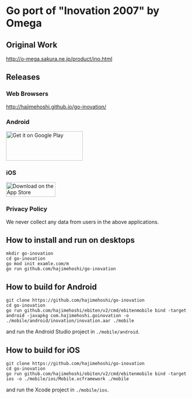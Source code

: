 # Go port of "Inovation 2007" by Omega

## Original Work

http://o-mega.sakura.ne.jp/product/ino.html

## Releases

### Web Browsers

http://hajimehoshi.github.io/go-inovation/

### Android

<a href='https://play.google.com/store/apps/details?id=com.hajimehoshi.goinovation&utm_source=global_co&utm_medium=prtnr&utm_content=Mar2515&utm_campaign=PartBadge&pcampaignid=MKT-Other-global-all-co-prtnr-py-PartBadge-Mar2515-1'><img alt='Get it on Google Play' src='https://play.google.com/intl/en_us/badges/images/generic/en_badge_web_generic.png' width="210px" height="80px"/></a>

### iOS

<a href="https://itunes.apple.com/us/app/%E3%81%84%E3%81%AE-%E3%81%B9%E3%83%BC%E3%81%97%E3%82%87%E3%82%93-2007/id1132624266?mt=8"><img src="https://linkmaker.itunes.apple.com/assets/shared/badges/en-us/appstore-lrg.svg" alt="Download on the App Store" width="135" height="40"></a>

### Privacy Policy

We never collect any data from users in the above applications.

## How to install and run on desktops

```
mkdir go-inovation
cd go-inovation
go mod init examle.com/m
go run github.com/hajimehoshi/go-inovation
```

## How to build for Android

```
git clone https://github.com/hajimehoshi/go-inovation
cd go-inovation
go run github.com/hajimehoshi/ebiten/v2/cmd/ebitenmobile bind -target android -javapkg com.hajimehoshi.goinovation -o ./mobile/android/inovation/inovation.aar ./mobile
```

and run the Android Studio project in `./mobile/android`.

## How to build for iOS

```
git clone https://github.com/hajimehoshi/go-inovation
cd go-inovation
go run github.com/hajimehoshi/ebiten/v2/cmd/ebitenmobile bind -target ios -o ./mobile/ios/Mobile.xcframework ./mobile
```

and run the Xcode project in `./mobile/ios`.
